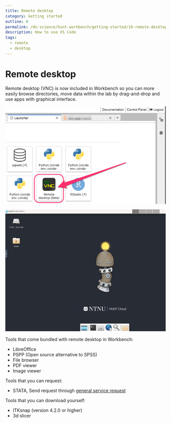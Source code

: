```yaml
---
title: Remote desktop
category: Getting started
outline: 0
permalink: /do-science/hunt-workbench/getting-started/10-remote-desktop
description: How to use VS Code
tags:
  - remote
  - desktop
---
```


# Remote desktop

Remote desktop (VNC) is now included in Workbench so you can more easily browse directories, move data within the lab by drag-and-drop and use apps with graphical interface.

![remote desktop icon](./images/remote-desktop-icon.png)

![remote desktop](./images/remote-desktop.png)

Tools that come bundled with remote desktop in Workbench:
- LibreOffice
- PSPP (Open source alternative to SPSS)
- File browser
- PDF viewer
- Image viewer

Tools that you can request:
- STATA, Send request through [general service request](/do-science/service-desk/#tingweek:~:text=data%20space%20subscription.-,%23,-General%20service%20request)

Tools that you can download yourself:
- ITKsnap (version 4.2.0 or higher)
- 3d slicer
